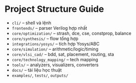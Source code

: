 # Project Structure Guide

- `cli/` – shell và lệnh
- `frontends/` – parser Verilog hợp nhất
- `core/optimization/` – strash, dce, cse, constprop, balance
- `core/synthesis/` – flow tổng hợp
- `integrations/yosys/` – tích hợp Yosys/ABC
- `core/simulation/` – arithmetic/logic/timing
- `core/vlsi_cad/` – bdd, sat, placement, routing, sta
- `core/technology_mapping/` – tech mapping
- `tools/` – analyzers, visualizers, converters
- `docs/` – tài liệu học thuật
- `examples/`, `tests/`, `outputs/`
